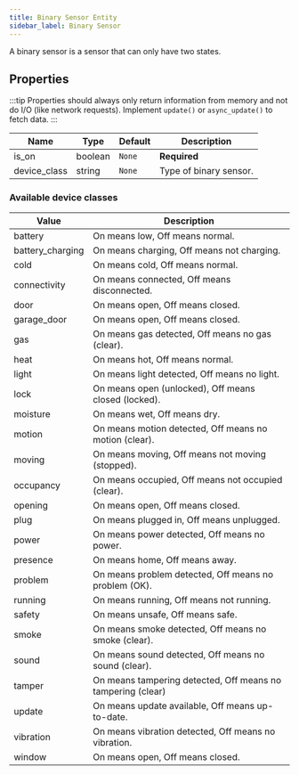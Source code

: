 ```yaml
---
title: Binary Sensor Entity
sidebar_label: Binary Sensor
---
```


A binary sensor is a sensor that can only have two states.

## Properties

:::tip
Properties should always only return information from memory and not do I/O (like network requests). Implement `update()` or `async_update()` to fetch data.
:::

| Name | Type | Default | Description
| ---- | ---- | ------- | -----------
| is_on| boolean | `None` | **Required** | If the binary sensor is currently on or off.
| device_class | string | `None` | Type of binary sensor.

### Available device classes

| Value | Description
| ----- | -----------
| battery | On means low, Off means normal.
| battery_charging | On means charging, Off means not charging.
| cold | On means cold, Off means normal.
| connectivity | On means connected, Off means disconnected.
| door | On means open, Off means closed.
| garage_door | On means open, Off means closed.
| gas | On means gas detected, Off means no gas (clear).
| heat | On means hot, Off means normal.
| light | On means light detected, Off means no light.
| lock | On means open (unlocked), Off means closed (locked).
| moisture | On means wet, Off means dry.
| motion | On means motion detected, Off means no motion (clear).
| moving | On means moving, Off means not moving (stopped).
| occupancy | On means occupied, Off means not occupied (clear).
| opening | On means open, Off means closed.
| plug | On means plugged in, Off means unplugged.
| power | On means power detected, Off means no power.
| presence | On means home, Off means away.
| problem | On means problem detected, Off means no problem (OK).
| running | On means running, Off means not running.
| safety | On means unsafe, Off means safe.
| smoke | On means smoke detected, Off means no smoke (clear).
| sound | On means sound detected, Off means no sound (clear).
| tamper | On means tampering detected, Off means no tampering (clear)
| update | On means update available, Off means up-to-date.
| vibration | On means vibration detected, Off means no vibration.
| window | On means open, Off means closed.
